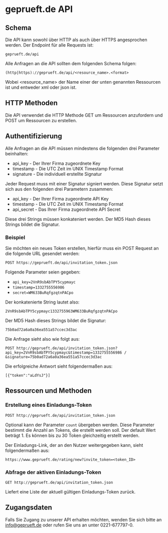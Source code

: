# geprueft.de API

## Schema

Die API kann sowohl über HTTP als auch über HTTPS angesprochen werden. Der Endpoint für alle Requests ist:

`geprueft.de/api`

Alle Anfragen an die API sollten dem folgenden Schema folgen:

`(http|https)://geprueft.de/api/<resource_name>.<format>`

Wobei <resource_name> der Name einer der unten genannten Ressourcen ist und <format> entweder xml oder json ist.

## HTTP Methoden

Die API verwendet die HTTP Methode GET um Ressourcen anzufordern und POST um Ressourcen zu erstellen.

## Authentifizierung

Alle Anfragen an die API müssen mindestens die folgenden drei Parameter beinhalten:

* api_key - Der Ihrer Firma zugeordnete Key
* timestamp - Die UTC Zeit im UNIX Timestamp Format 
* signature - Die individuell erstellte Signatur

Jeder Request muss mit einer Signatur signiert werden. Diese Signatur setzt sich aus den folgenden drei Parametern zusammen:

* api_key - Der Ihrer Firma zugeordnete API Key
* timestamp - Die UTC Zeit im UNIX Timestamp Format 
* api_secret - Das Ihrer Firma zugeordnete API Secret

Diese drei Strings müssen konkateniert werden. Der MD5 Hash dieses Strings bildet die Signatur.

### Beispiel

Sie möchten ein neues Token erstellen, hierfür muss ein POST Request an die folgende URL gesendet werden: 

`POST https://geprueft.de/api/invitation_token.json`

Folgende Parameter seien gegeben:

* `api_key=2VnR9sbAbTPY5cypmayc`
* `timestamp=1332755556986` 
* `secret=WM633BuRqfgzqtnPACpo`

Der konkatenierte String lautet also: 

`2VnR9sbAbTPY5cypmayc1332755963WM633BuRqfgzqtnPACpo`

Der MD5 Hash dieses Strings bildet die Signatur:

`75b0ad72a6a0a36ea551a57ccec3d3ac`

Die Anfrage sieht also wie folgt aus:

`POST http://geprueft.de/api/invitation_token.json?api_key=2VnR9sbAbTPY5cypmayc&timestamp=1332755556986 /`
`&signature=75b0ad72a6a0a36ea551a57ccec3d3ac`

Die erfolgreiche Antwort sieht folgendermaßen aus:

`[{"token":"aLdYsJ"}]`

## Ressourcen und Methoden

### Erstellung eines Einladungs-Token

`POST http://geprueft.de/api/invitation_token.json`

Optional kann der Parameter `count` übergeben werden. Diese Parameter bestimmt die Anzahl an Tokens, die erstellt werden soll. Der default Wert beträgt 1. Es können bis zu 30 Token gleichzeitig erstellt werden.

Der Einladungs-Link, der an den Nutzer weitergegeben kann, sieht folgendermaßen aus:

`https://www.geprueft.de/rating/new?invite_token=<token_ID>`

### Abfrage der aktiven Einladungs-Token

`GET http://geprueft.de/api/invitation_token.json`

Liefert eine Liste der aktuell gültigen Einladungs-Token zurück.
 
## Zugangsdaten

Falls Sie Zugang zu unserer API erhalten möchten, wenden Sie sich bitte an info@geprueft.de oder rufen Sie uns an unter 0221-677797-0.
